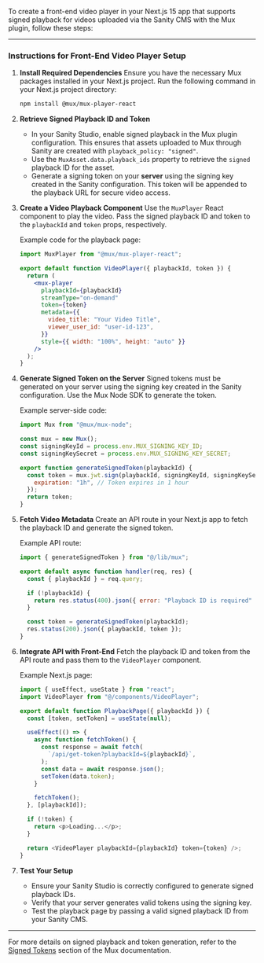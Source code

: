 To create a front-end video player in your Next.js 15 app that supports signed playback for videos uploaded via the Sanity CMS with the Mux plugin, follow these steps:

---

### **Instructions for Front-End Video Player Setup**

1. **Install Required Dependencies**
   Ensure you have the necessary Mux packages installed in your Next.js project. Run the following command in your Next.js project directory:

   ```bash
   npm install @mux/mux-player-react
   ```

2. **Retrieve Signed Playback ID and Token**
   - In your Sanity Studio, enable signed playback in the Mux plugin configuration. This ensures that assets uploaded to Mux through Sanity are created with `playback_policy: "signed"`.
   - Use the `MuxAsset.data.playback_ids` property to retrieve the `signed` playback ID for the asset.
   - Generate a signing token on your **server** using the signing key created in the Sanity configuration. This token will be appended to the playback URL for secure video access.

3. **Create a Video Playback Component**
   Use the `MuxPlayer` React component to play the video. Pass the signed playback ID and token to the `playbackId` and `token` props, respectively.

   Example code for the playback page:

   ```jsx
   import MuxPlayer from "@mux/mux-player-react";

   export default function VideoPlayer({ playbackId, token }) {
     return (
       <mux-player
         playbackId={playbackId}
         streamType="on-demand"
         token={token}
         metadata={{
           video_title: "Your Video Title",
           viewer_user_id: "user-id-123",
         }}
         style={{ width: "100%", height: "auto" }}
       />
     );
   }
   ```

4. **Generate Signed Token on the Server**
   Signed tokens must be generated on your server using the signing key created in the Sanity configuration. Use the Mux Node SDK to generate the token.

   Example server-side code:

   ```javascript
   import Mux from "@mux/mux-node";

   const mux = new Mux();
   const signingKeyId = process.env.MUX_SIGNING_KEY_ID;
   const signingKeySecret = process.env.MUX_SIGNING_KEY_SECRET;

   export function generateSignedToken(playbackId) {
     const token = mux.jwt.sign(playbackId, signingKeyId, signingKeySecret, {
       expiration: "1h", // Token expires in 1 hour
     });
     return token;
   }
   ```

5. **Fetch Video Metadata**
   Create an API route in your Next.js app to fetch the playback ID and generate the signed token.

   Example API route:

   ```javascript
   import { generateSignedToken } from "@/lib/mux";

   export default async function handler(req, res) {
     const { playbackId } = req.query;

     if (!playbackId) {
       return res.status(400).json({ error: "Playback ID is required" });
     }

     const token = generateSignedToken(playbackId);
     res.status(200).json({ playbackId, token });
   }
   ```

6. **Integrate API with Front-End**
   Fetch the playback ID and token from the API route and pass them to the `VideoPlayer` component.

   Example Next.js page:

   ```javascript
   import { useEffect, useState } from "react";
   import VideoPlayer from "@/components/VideoPlayer";

   export default function PlaybackPage({ playbackId }) {
     const [token, setToken] = useState(null);

     useEffect(() => {
       async function fetchToken() {
         const response = await fetch(
           `/api/get-token?playbackId=${playbackId}`,
         );
         const data = await response.json();
         setToken(data.token);
       }

       fetchToken();
     }, [playbackId]);

     if (!token) {
       return <p>Loading...</p>;
     }

     return <VideoPlayer playbackId={playbackId} token={token} />;
   }
   ```

7. **Test Your Setup**
   - Ensure your Sanity Studio is correctly configured to generate signed playback IDs.
   - Verify that your server generates valid tokens using the signing key.
   - Test the playback page by passing a valid signed playback ID from your Sanity CMS.

---

For more details on signed playback and token generation, refer to the [Signed Tokens](https://mux.com/docs/integrations/sanity) section of the Mux documentation.
